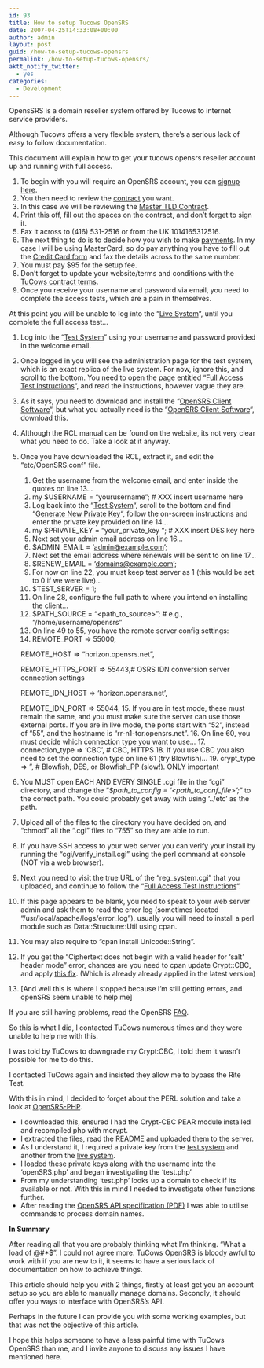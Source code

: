 ```yaml
---
id: 93
title: How to setup Tucows OpenSRS
date: 2007-04-25T14:33:08+00:00
author: admin
layout: post
guid: /how-to-setup-tucows-opensrs
permalink: /how-to-setup-tucows-opensrs/
aktt_notify_twitter:
  - yes
categories:
  - Development
---
```

<p class="lead">
  OpensSRS is a domain reseller system offered by Tucows to internet service providers.
</p>

Although Tucows offers a very flexible system, there&#8217;s a serious lack of easy to follow documentation.

This document will explain how to get your tucows opensrs reseller account up and running with full access.

<!--more-->

  1. To begin with you will require an OpenSRS account, you can [signup here](https://signup.opensrs.com/account).
  2. You then need to review the [contract](https://opensrs.com/resources/documentation/) you want.
  3. In this case we will be reviewing the [Master TLD Contract](https://opensrs.com/resources/documentation/).
  4. Print this off, fill out the spaces on the contract, and don&#8217;t forget to sign it.
  5. Fax it across to (416) 531-2516 or from the UK 1014165312516.
  6. The next thing to do is to decide how you wish to make [payments](https://opensrs.com/resources/documentation/). In my case I will be using MasterCard, so do pay anything you have to fill out the [Credit Card form](https://opensrs.com/resources/documentation/) and fax the details across to the same number.
  7. You must pay $95 for the setup fee.
  8. Don&#8217;t forget to update your website/terms and conditions with the [TuCows contract terms](http://resellers.tucows.com/contracts/tld/exhibita).
  9. Once you receive your username and password via email, you need to complete the access tests, which are a pain in themselves.

At this point you will be unable to log into the &#8220;[Live System](https://rr-n1-tor.opensrs.net/resellers/)&#8220;, until you complete the full access test&#8230;

  1. Log into the &#8220;[Test System](http://resellers-test.opensrs.net/)&#8221; using your username and password provided in the welcome email.
  2. Once logged in you will see the administration page for the test system, which is an exact replica of the live system. For now, ignore this, and scroll to the bottom. You need to open the page entitled &#8220;[Full Access Test Instructions](https://horizon.opensrs.net/resellers/index?action=view&file=rite-instruct.html)&#8220;, and read the instructions, however vague they are.
  3. As it says, you need to download and install the &#8220;[OpenSRS Client Software](http://web.archive.org/web/20061229093715/http://resellers.tucows.com:80/current/RCL/opensrs-client-2.9.5.zip)&#8220;, but what you actually need is the &#8220;[OpenSRS Client Software](http://web.archive.org/web/20061229093715/http://resellers.tucows.com:80/current/RCL/opensrs-client-2.9.5.zip)&#8220;, download this.
  4. Although the RCL manual can be found on the website, its not very clear what you need to do. Take a look at it anyway.
  5. Once you have downloaded the RCL, extract it, and edit the &#8220;etc/OpenSRS.conf&#8221; file. 
      1. Get the username from the welcome email, and enter inside the quotes on line 13&#8230;
      2. my $USERNAME = &#8220;yourusername&#8221;; # XXX insert username here
      3. Log back into the &#8220;[Test System](http://resellers-test.opensrs.net/)&#8220;, scroll to the bottom and find &#8220;<a onclick="return confirm('WARNING: This will disable your client cgis until you update your configuration file with your new private key.\n\nDo you want to proceed?')" href="https://horizon.opensrs.net/resellers/?action=generate_key">Generate New Private Key</a>&#8220;, follow the on-screen instructions and enter the private key provided on line 14&#8230;
      4. my $PRIVATE\_KEY = &#8220;your\_private_key &#8220;; # XXX insert DES key here
      5. Next set your admin email address on line 16&#8230;
      6. $ADMIN_EMAIL = &#8216;admin@example.com&#8217;;
      7. Next set the email address where renewals will be sent to on line 17&#8230;
      8. $RENEW_EMAIL = &#8216;domains@example.com&#8217;;
      9. For now on line 22, you must keep test server as 1 (this would be set to 0 if we were live)&#8230;
     10. $TEST_SERVER = 1;
     11. On line 28, configure the full path to where you intend on installing the client&#8230;
     12. $PATH\_SOURCE = &#8220;<path\_to_source>&#8221;; # e.g., &#8220;/home/username/opensrs&#8221;
     13. On line 49 to 55, you have the remote server config settings:
     14. REMOTE_PORT => 55000,
  
        REMOTE_HOST => &#8220;horizon.opensrs.net&#8221;,
  
        REMOTE\_HTTPS\_PORT => 55443,# OSRS IDN conversion server connection settings
  
        REMOTE\_IDN\_HOST => &#8216;horizon.opensrs.net&#8217;,
  
        REMOTE\_IDN\_PORT => 55044,
     15. If you are in test mode, these must remain the same, and you must make sure the server can use those external ports. If you are in live mode, the ports start with &#8220;52&#8221;, instead of &#8220;55&#8221;, and the hostname is &#8220;rr-n1-tor.opensrs.net&#8221;.
     16. On line 60, you must decide which connection type you want to use&#8230;
     17. connection_type => &#8216;CBC&#8217;, # CBC, HTTPS
     18. If you use CBC you also need to set the connection type on line 61 (try Blowfish)&#8230;
     19. crypt\_type => &#8221;, # Blowfish, DES, or Blowfish\_PP (slow!). ONLY important
  6. You MUST open EACH AND EVERY SINGLE .cgi file in the &#8220;cgi&#8221; directory, and change the &#8220;_$path\_to\_config = &#8216;<path\_to\_conf_file>&#8217;;_&#8221; to the correct path. You could probably get away with using &#8216;../etc&#8217; as the path.
  7. Upload all of the files to the directory you have decided on, and &#8220;chmod&#8221; all the &#8220;.cgi&#8221; files to &#8220;755&#8221; so they are able to run.
  8. If you have SSH access to your web server you can verify your install by running the &#8220;cgi/verify_install.cgi&#8221; using the perl command at console (NOT via a web browser).
  9. Next you need to visit the true URL of the &#8220;reg_system.cgi&#8221; that you uploaded, and continue to follow the &#8220;[Full Access Test Instructions](https://horizon.opensrs.net/resellers/index?action=view&file=rite-instruct.html)&#8220;.
 10. If this page appears to be blank, you need to speak to your web server admin and ask them to read the error log (sometimes located &#8220;/usr/local/apache/logs/error_log&#8221;), usually you will need to install a perl module such as Data::Structure::Util using cpan.
 11. You may also require to &#8220;cpan install Unicode::String&#8221;.
 12. If you get the &#8220;Ciphertext does not begin with a valid header for &#8216;salt&#8217; header mode&#8221; error, chances are you need to cpan update Crypt::CBC, and apply [this fix](http://discuss.tucows.com/pipermail/domains-dev/2006-June/006819.html). (Which is already already applied in the latest version)
 13. [And well this is where I stopped because I&#8217;m still getting errors, and openSRS seem unable to help me]

If you are still having problems, read the OpenSRS [FAQ](https://rrc.tucows.com/support/faq/support_faq).

So this is what I did, I contacted TuCows numerous times and they were unable to help me with this.

I was told by TuCows to downgrade my Crypt:CBC, I told them it wasn&#8217;t possible for me to do this.

I contacted TuCows again and insisted they allow me to bypass the Rite Test.

With this in mind, I decided to forget about the PERL solution and take a look at [OpenSRS-PHP](http://sourceforge.net/projects/opensrs-php/).

  * I downloaded this, ensured I had the Crypt-CBC PEAR module installed and recompiled php with mcrypt.
  * I extracted the files, read the README and uploaded them to the server.
  * As I understand it, I required a private key from the [test system](http://resellers-test.opensrs.net/) and another from the [live system](http://resellers.opensrs.net/).
  * I loaded these private keys along with the username into the &#8216;openSRS.php&#8217; and began investigating the &#8216;test.php&#8217;
  * From my understanding &#8216;test.php&#8217; looks up a domain to check if its available or not. With this in mind I needed to investigate other functions further.
  * After reading the [OpenSRS API specification (PDF)](http://documentation.tucows.com/opensrs_api.pdf) I was able to utilise commands to process domain names.

**In Summary**

After reading all that you are probably thinking what I&#8217;m thinking. &#8220;What a load of @#*$&#8221;. I could not agree more. TuCows OpenSRS is bloody awful to work with if you are new to it, it seems to have a serious lack of documentation on how to achieve things.

This article should help you with 2 things, firstly at least get you an account setup so you are able to manually manage domains. Secondly, it should offer you ways to interface with OpenSRS&#8217;s API.

Perhaps in the future I can provide you with some working examples, but that was not the objective of this article.

I hope this helps someone to have a less painful time with TuCows OpenSRS than me, and I invite anyone to discuss any issues I have mentioned here.